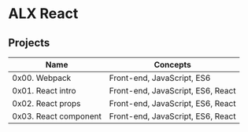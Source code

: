 # ALX React

## Projects

| Name			| Concepts				|
| ---------------------	| -------------------------------------	|
| 0x00. Webpack		| Front-end, JavaScript, ES6		|
| 0x01. React intro	| Front-end, JavaScript, ES6, React	|
| 0x02. React props	| Front-end, JavaScript, ES6, React	|
| 0x03. React component	| Front-end, JavaScript, ES6, React	|
